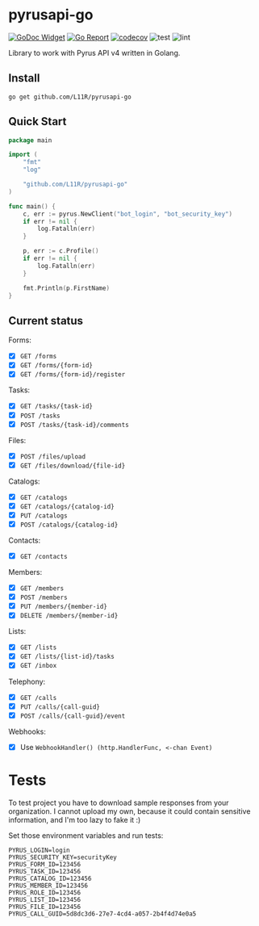 # pyrusapi-go

[![GoDoc Widget](https://godoc.org/github.com/L11R/pyrusapi-go?status.svg)](https://godoc.org/github.com/L11R/pyrusapi-go)
[![Go Report](https://goreportcard.com/badge/github.com/L11R/pyrusapi-go)](https://goreportcard.com/report/github.com/L11R/pyrusapi-go)
[![codecov](https://codecov.io/gh/L11R/pyrusapi-go/branch/master/graph/badge.svg)](https://codecov.io/gh/L11R/pyrusapi-go)
![test](https://github.com/L11R/pyrusapi-go/actions/workflows/test.yml/badge.svg)
![lint](https://github.com/L11R/pyrusapi-go/actions/workflows/lint.yml/badge.svg)


Library to work with Pyrus API v4 written in Golang.

## Install
`go get github.com/L11R/pyrusapi-go`

## Quick Start

```go
package main

import (
	"fmt"
	"log"

	"github.com/L11R/pyrusapi-go"
)

func main() {
	c, err := pyrus.NewClient("bot_login", "bot_security_key")
	if err != nil {
		log.Fatalln(err)
	}

	p, err := c.Profile()
	if err != nil {
		log.Fatalln(err)
	}

	fmt.Println(p.FirstName)
}
```

## Current status

Forms:
- [x] `GET /forms`
- [x] `GET /forms/{form-id}`
- [x] `GET /forms/{form-id}/register`

Tasks:
- [x] `GET /tasks/{task-id}`
- [x] `POST /tasks`
- [x] `POST /tasks/{task-id}/comments`

Files:
- [x] `POST /files/upload`
- [x] `GET /files/download/{file-id}`

Catalogs:
- [x] `GET /catalogs`
- [x] `GET /catalogs/{catalog-id}`
- [x] `PUT /catalogs`
- [x] `POST /catalogs/{catalog-id}`

Contacts:
- [x] `GET /contacts`

Members:
- [x] `GET /members`
- [x] `POST /members`
- [x] `PUT /members/{member-id}`
- [x] `DELETE /members/{member-id}`

Lists:
- [x] `GET /lists`
- [x] `GET /lists/{list-id}/tasks`
- [x] `GET /inbox`

Telephony:
- [x] `GET /calls`
- [x] `PUT /calls/{call-guid}`
- [x] `POST /calls/{call-guid}/event`

Webhooks:
- [x] Use `WebhookHandler() (http.HandlerFunc, <-chan Event)`

# Tests
To test project you have to download sample responses from your organization. I cannot upload my own, because it could
contain sensitive information, and I'm too lazy to fake it :)

Set those environment variables and run tests:
```dotenv
PYRUS_LOGIN=login
PYRUS_SECURITY_KEY=securityKey
PYRUS_FORM_ID=123456
PYRUS_TASK_ID=123456
PYRUS_CATALOG_ID=123456
PYRUS_MEMBER_ID=123456
PYRUS_ROLE_ID=123456
PYRUS_LIST_ID=123456
PYRUS_FILE_ID=123456
PYRUS_CALL_GUID=5d8dc3d6-27e7-4cd4-a057-2b4f4d74e0a5
```